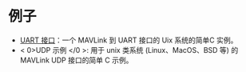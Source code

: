 # 例子

* [UART 接口](../mavgen_c/example_c_uart.md)：一个 MAVLink 到 UART 接口的 Uix 系统的简单C 实例。
* < 0>UDP 示例 </0 >: 用于 unix 类系统 (Linux、MacOS、BSD 等) 的 MAVLink UDP 接口的简单 C 示例。